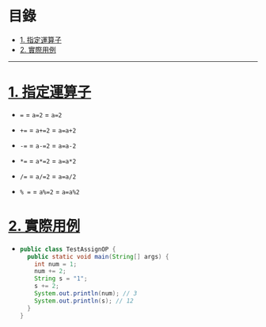 <h1 id="top">目錄</h1>

- [1. 指定運算子](#s1)
- [2. 實際用例](#s2)

---

# <a id="s1" class="md-title" href="#top">1. 指定運算子</a>

- `=` = `a=2` = `a=2`

- `+=` = `a+=2` = `a=a+2`

- `-=` = `a-=2` = `a=a-2`

- `*=` = `a*=2` = `a=a*2`

- `/=` = `a/=2` = `a=a/2`

- `% =` = `a%=2` = `a=a%2`

# <a id="s2" class="md-title" href="#top">2. 實際用例</a>

- ```java
  public class TestAssignOP {
    public static void main(String[] args) {
      int num = 1;
      num += 2;
      String s = "1";
      s += 2;
      System.out.println(num); // 3
      System.out.println(s); // 12
    }
  }
  ```
